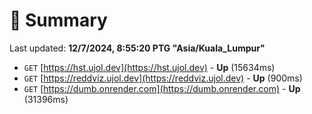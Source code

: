 # 📖 Summary
Last updated: **12/7/2024, 8:55:20 PTG "Asia/Kuala_Lumpur"**

- `GET` [https://hst.ujol.dev](https://hst.ujol.dev) - **Up** (15634ms)
- `GET` [https://reddviz.ujol.dev](https://reddviz.ujol.dev) - **Up** (900ms)
- `GET` [https://dumb.onrender.com](https://dumb.onrender.com) - **Up** (31396ms)
